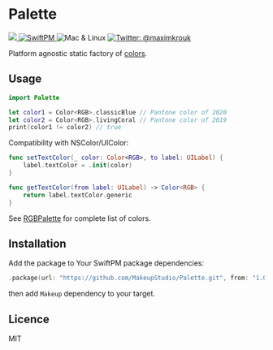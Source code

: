 # Palette

<p>    
  <a href="https://swift.org">
        <img src="https://img.shields.io/badge/Swift-5.1-red.svg?logo=swift" />
    </a>
    <a href="https://swift.org/package-manager">
        <img src="https://img.shields.io/badge/SwiftPM-Compatible-brightgreen.svg?style=flat" alt="SwiftPM" />
    </a>
    <img src="https://img.shields.io/badge/Platforms-Mac & Linux-green.svg?style=flat" alt="Mac & Linux" />
    <a href="https://twitter.com/maximkrouk">
        <img src="https://img.shields.io/badge/twitter-@maximkrouk-blue.svg?logo=twitter&style=social" alt="Twitter: @maximkrouk"/>
    </a>
</p>

Platform agnostic static factory of [colors](https://github.com/MakeupStudio/GenericColor).

## Usage

```swift
import Palette
```

```swift
let color1 = Color<RGB>.classicBlue // Pantone color of 2020
let color2 = Color<RGB>.livingCoral // Pantone color of 2019
print(color1 != color2) // true
```

Compatibility with NSColor/UIColor:

```swift
func setTextColor(_ color: Color<RGB>, to label: UILabel) {
    label.textColor = .init(color)
}

func getTextColor(from label: UILabel) -> Color<RGB> {
    return label.textColor.generic
}
```

See [RGBPalette](./Sources/Palette/RGBPalette.swift) for complete list of colors.

## Installation

Add the package to Your SwiftPM package dependencies:

```swift
.package(url: "https://github.com/MakeupStudio/Palette.git", from: "1.0.0")
```

then add `Makeup` dependency to your target.

## Licence

MIT
